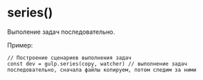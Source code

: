 # series()
Выполение задач последовательно.

Пример:

    // Построение сценариев выполнения задач
    const dev = gulp.series(copy, watcher) // выполнение задач последовательно, сначала файлы копируем, потом следим за ними
